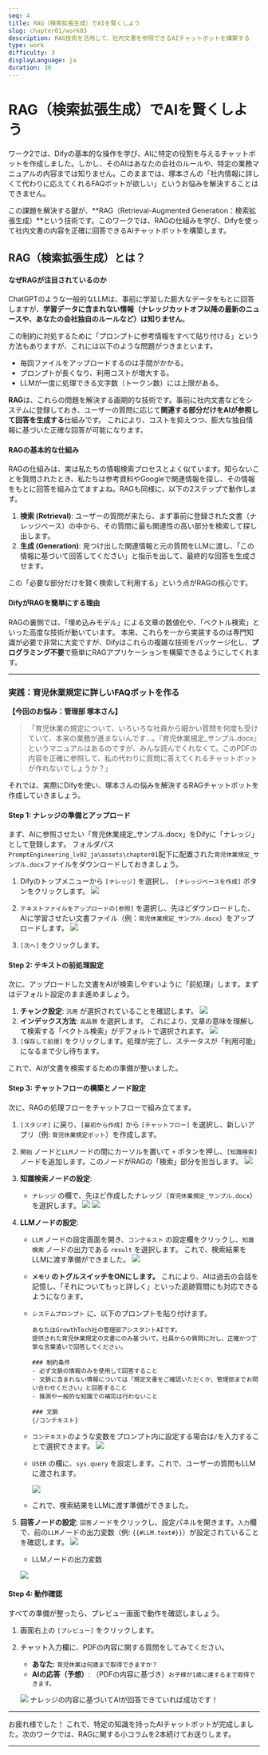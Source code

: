 ```yaml
---
seq: 4
title: RAG（検索拡張生成）でAIを賢くしよう
slug: chapter01/work03
description: RAG技術を活用して、社内文書を参照できるAIチャットボットを構築する
type: work
difficulty: 3
displayLanguage: ja
duration: 30
---
```


# RAG（検索拡張生成）でAIを賢くしよう

ワーク2では、Difyの基本的な操作を学び、AIに特定の役割を与えるチャットボットを作成しました。しかし、そのAIはあなたの会社のルールや、特定の業務マニュアルの内容までは知りません。このままでは、塚本さんの「社内情報に詳しくて代わりに応えてくれるFAQボットが欲しい」というお悩みを解決することはできません。

この課題を解決する鍵が、**RAG（Retrieval-Augmented Generation：検索拡張生成）**という技術です。このワークでは、RAGの仕組みを学び、Difyを使って社内文書の内容を正確に回答できるAIチャットボットを構築します。

## RAG（検索拡張生成）とは？

#### なぜRAGが注目されているのか

ChatGPTのような一般的なLLMは、事前に学習した膨大なデータをもとに回答しますが、**学習データに含まれない情報（ナレッジカットオフ以降の最新のニュースや、あなたの会社独自のルールなど）は知りません**。

この制約に対処するために「プロンプトに参考情報をすべて貼り付ける」という方法もありますが、これには以下のような問題がつきまといます。
* 毎回ファイルをアップロードするのは手間がかかる。
* プロンプトが長くなり、利用コストが増大する。
* LLMが一度に処理できる文字数（トークン数）には上限がある。

**RAG**は、これらの問題を解決する画期的な技術です。事前に社内文書などをシステムに登録しておき、ユーザーの質問に応じて**関連する部分だけをAIが参照して回答を生成する**仕組みです。 これにより、コストを抑えつつ、膨大な独自情報に基づいた正確な回答が可能になります。

#### RAGの基本的な仕組み

RAGの仕組みは、実は私たちの情報検索プロセスとよく似ています。知らないことを質問されたとき、私たちは参考資料やGoogleで関連情報を探し、その情報をもとに回答を組み立てますよね。RAGも同様に、以下の2ステップで動作します。

1.  **検索 (Retrieval)**: ユーザーの質問が来たら、まず事前に登録された文書（ナレッジベース）の中から、その質問に最も関連性の高い部分を検索して探し出します。
2.  **生成 (Generation)**: 見つけ出した関連情報と元の質問をLLMに渡し、「この情報に基づいて回答してください」と指示を出して、最終的な回答を生成させます。

この「必要な部分だけを賢く検索して利用する」という点がRAGの核心です。

#### DifyがRAGを簡単にする理由

RAGの裏側では、「埋め込みモデル」による文章の数値化や、「ベクトル検索」といった高度な技術が動いています。 本来、これらを一から実装するのは専門知識が必要で非常に大変ですが、Difyはこれらの複雑な技術をパッケージ化し、**プログラミング不要**で簡単にRAGアプリケーションを構築できるようにしてくれます。

---

### 実践：育児休業規定に詳しいFAQボットを作る

**【今回のお悩み：管理部 塚本さん】**
>「育児休業の規定について、いろいろな社員から細かい質問を何度も受けていて、本来の業務が進まないんです…。『育児休業規定_サンプル.docx』というマニュアルはあるのですが、みんな読んでくれなくて。このPDFの内容を正確に参照して、私の代わりに質問に答えてくれるチャットボットが作れないでしょうか？」

それでは、実際にDifyを使い、塚本さんの悩みを解決するRAGチャットボットを作成していきましょう。

#### Step 1: ナレッジの準備とアップロード

まず、AIに参照させたい「育児休業規定_サンプル.docx」をDifyに「ナレッジ」として登録します。
フォルダパス`PromptEngineering_lv02_ja\assets\chapter01`配下に配置された`育児休業規定_サンプル.docx`ファイルをダウンロードしておきましょう。

1.  Difyのトップメニューから `[ナレッジ]` を選択し、 `[ナレッジベースを作成]` ボタンをクリックします。
![](https://chataniakinori-no1s.github.io/prompt_engineering/PromptEngineering_lv02_ja/assets/chapter01/img/work3-1.png)
2.  `テキストファイルをアップロードの[参照]` を選択し、先ほどダウンロードした、AIに学習させたい文書ファイル（例：`育児休業規定_サンプル.docx`）をアップロードします。
![](https://chataniakinori-no1s.github.io/prompt_engineering/PromptEngineering_lv02_ja/assets/chapter01/img/work3-2.png)

3.  `[次へ]` をクリックします。

#### Step 2: テキストの前処理設定

次に、アップロードした文書をAIが検索しやすいように「前処理」します。まずはデフォルト設定のまま進めましょう。

1.  **チャンク設定**: `汎用` が選択されていることを確認します。
![](https://chataniakinori-no1s.github.io/prompt_engineering/PromptEngineering_lv02_ja/assets/chapter01/img/work3-3.png)
2.  **インデックス方法**: `高品質` を選択します。 これにより、文章の意味を理解して検索する「ベクトル検索」がデフォルトで選択されます。
![](https://chataniakinori-no1s.github.io/prompt_engineering/PromptEngineering_lv02_ja/assets/chapter01/img/work3-4.png)
3.  `[保存して処理]` をクリックします。処理が完了し、ステータスが「利用可能」になるまで少し待ちます。

これで、AIが文書を検索するための準備が整いました。

#### Step 3: チャットフローの構築とノード設定

次に、RAGの処理フローをチャットフローで組み立てます。

1.  `[スタジオ]` に戻り、`[最初から作成]` から `[チャットフロー]` を選択し、新しいアプリ（例: `育児休業規定ボット`）を作成します。
2.  `開始` ノードと`LLM`ノードの間にカーソルを置いて `+` ボタンを押し、`[知識検索]` ノードを追加します。このノードがRAGの「検索」部分を担当します。
![](https://chataniakinori-no1s.github.io/prompt_engineering/PromptEngineering_lv02_ja/assets/chapter01/img/work3-5.png)
3.  **知識検索ノードの設定**:
    * `ナレッジ` の欄で、先ほど作成したナレッジ（`育児休業規定_サンプル.docx`）を選択します。
![](https://chataniakinori-no1s.github.io/prompt_engineering/PromptEngineering_lv02_ja/assets/chapter01/img/work3-6.png)
![](https://chataniakinori-no1s.github.io/prompt_engineering/PromptEngineering_lv02_ja/assets/chapter01/img/work3-7.png)
4.  **LLMノードの設定**:
    * `LLM` ノードの設定画面を開き、`コンテキスト` の設定欄をクリックし、`知識検索` ノードの出力である `result` を選択します。 これで、検索結果をLLMに渡す準備ができました。
    ![](https://chataniakinori-no1s.github.io/prompt_engineering/PromptEngineering_lv02_ja/assets/chapter01/img/work3-8.png)
    * **`メモリ` のトグルスイッチをONにします。** これにより、AIは過去の会話を記憶し、「それについてもっと詳しく」といった追跡質問にも対応できるようになります。
    * `システムプロンプト` に、以下のプロンプトを貼り付けます。
        ```
        あなたはGrowthTech社の管理部アシスタントAIです。
        提供された育児休業規定の文書にのみ基づいて、社員からの質問に対し、正確かつ丁寧な言葉遣いで回答してください。

        ### 制約条件
        - 必ず文脈の情報のみを使用して回答すること
        - 文脈に含まれない情報については「規定文書をご確認いただくか、管理部までお問い合わせください」と回答すること
        - 推測や一般的な知識での補完は行わないこと

        ### 文脈
        {/コンテキスト}
        ```
	* `コンテキスト`のような変数をプロンプト内に設定する場合は`/`を入力することで選択できます。
        ![](https://chataniakinori-no1s.github.io/prompt_engineering/PromptEngineering_lv02_ja/assets/chapter01/img/work3-9.png)
    * `USER` の欄に、`sys.query` を設定します。これで、ユーザーの質問もLLMに渡されます。

       ![](https://chataniakinori-no1s.github.io/prompt_engineering/PromptEngineering_lv02_ja/assets/chapter01/img/work3-10.png)
	* これで、検索結果をLLMに渡す準備ができました。

5.  **回答ノードの設定**: `回答`ノードをクリックし、設定パネルを開きます。`入力`欄で、前の`LLM`ノードの出力変数（例: `{{#LLM.text#}}`）が設定されていることを確認します。 
    ![](https://chataniakinori-no1s.github.io/prompt_engineering/PromptEngineering_lv02_ja/assets/chapter01/img/work3-11.png)
    * LLMノードの出力変数

    ![](https://chataniakinori-no1s.github.io/prompt_engineering/PromptEngineering_lv02_ja/assets/chapter01/img/work3-12.png)

#### Step 4: 動作確認

すべての準備が整ったら、プレビュー画面で動作を確認しましょう。

1.  画面右上の `[プレビュー]` をクリックします。
2.  チャット入力欄に、PDFの内容に関する質問をしてみてください。
    * **あなた**: `育児休業は何歳まで取得できますか？`
    * **AIの応答（予想）**: （PDFの内容に基づき）`お子様が1歳に達するまで取得できます。`
    
    ![](https://chataniakinori-no1s.github.io/prompt_engineering/PromptEngineering_lv02_ja/assets/chapter01/img/work3-13.png)
ナレッジの内容に基づいてAIが回答できていれば成功です！

---

お疲れ様でした！ これで、特定の知識を持ったAIチャットボットが完成しました。次のワークでは、RAGに関する小コラムを2本続けてお送りします。

---

